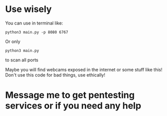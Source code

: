 # Use wisely

You can use in terminal like: 
```
python3 main.py -p 8080 6767
```

Or only
``` 
python3 main.py 
```
to scan all ports

Maybe you will find webcams exposed in the internet or some stuff like this!
Don't use this code for bad things, use ethically!

# Message me to get pentesting services or if you need any help
